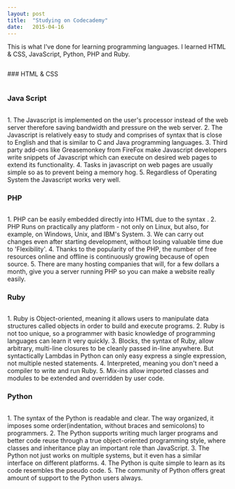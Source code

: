 ```yaml
---
layout: post
title:  "Studying on Codecademy"
date:   2015-04-16
---
```


<p class="intro"><span class="dropcap">T</span>his is what I've done for learning programming languages. 
I learned HTML & CSS, JavaScript, Python, PHP and Ruby.
<p><img src="http://i.imgur.com/RrAPjGv.png?1" alt=""></p>
### HTML & CSS
<p><img src="http://i.imgur.com/QIgQOow.png" alt=""></p>

### Java Script
<p><img src="http://i.imgur.com/LisHtUB.png" alt=""></p>
1. The Javascript is implemented on the user's processor instead of the web server therefore saving bandwidth and pressure on the web server.
2. The Javascript is relatively easy to study and comprises of syntax that is close to English and that is similar to C and Java programming languages.
3. Third party add-ons like Greasemonkey from FireFox make Javascript developers write snippets of Javascript which can execute on desired web pages to extend its functionality.
4. Tasks in javascript on web pages are usually simple so as to prevent being a memory hog.
5. Regardless of Operating System the Javascript works very well.

### PHP
<p><img src="http://i.imgur.com/IzFFRvf.png" alt=""></p>
1. PHP can be easily embedded directly into HTML due to the syntax <?php ?>.
2. PHP Runs on practically any platform - not only on Linux, but also, for example, on Windows, Unix, and IBM's System.
3. We can carry out changes even after starting development, without losing valuable time due to 'Flexibility'.
4. Thanks to the popularity of the PHP, the number of free resources online and offline is continuously growing because of open source.
5. There are many hosting companies that will, for a few dollars a month, give you a server running PHP so you can make a website really easily.

### Ruby
<p><img src="http://i.imgur.com/drJgqY5.png" alt=""></p>
1. Ruby is Object-oriented, meaning it allows users to manipulate data structures called objects in order to build and execute programs.
2. Ruby is not too unique, so a programmer with basic knowledge of programming languages can learn it very quickly.
3. Blocks, the syntax of Ruby, allow arbitrary, multi-line closures to be cleanly passed in-line anywhere. But syntactically Lambdas in Python can only easy express a single expression, not multiple nested statements.
4. Interpreted, meaning you don't need a compiler to write and run Ruby.
5. Mix-ins allow imported classes and modules to be extended and overridden by user code.

### Python
<p><img src="http://i.imgur.com/dVzq5kn.png" alt=""></p>
1. The syntax of the Python is readable and clear. The way organized, it imposes some order(indentation, without braces and semicolons) to programmers.
2. The Python supports writing much larger programs and better code reuse through a true object-oriented programming style, where classes and inheritance play an important role than JavaScript.
3. The Python not just works on multiple systems, but it even has a similar interface on different platforms.
4. The Python is quite simple to learn as its code resembles the pseudo code.
5. The community of Python offers great amount of support to the Python users always.


